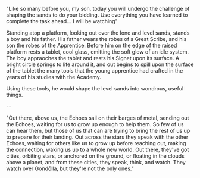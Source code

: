 "Like so many before you, my son, today you will undergo the challenge of shaping the sands to do your bidding. Use everything you have learned to complete the task ahead... I will be watching"

Standing atop a platform, looking out over the lone and level sands, stands a boy and his father. His father wears the robes of a Great Scribe, and his son the robes of the Apprentice. Before him on the edge of the raised platform rests a tablet, cool glass, emitting the soft glow of an idle system. The boy appraoches the tablet and rests his Signet upon its surface. A bright circle springs to life around it, and out begins to spill upon the surface of the tablet the many tools that the young apprentice had crafted in the years of his studies with the Academy. 

Using these tools, he would shape the level sands into wondrous, useful things.

-- 

"Out there, above us, the Echoes sail on their barges of metal, sending out the Echoes, waiting for us to grow up enough to help them. So few of us can hear them, but those of us that can are trying to bring the rest of us up to prepare for their landing. Out across the stars they speak with the other Echoes, waiting for others like us to grow up before reaching out, making the connection, waking us up to a whole new world. Out there, they've got cities, orbiting stars, or anchored on the ground, or floating in the clouds above a planet, and from these cities, they speak, think, and watch. They watch over Gondōlla, but they're not the only ones."